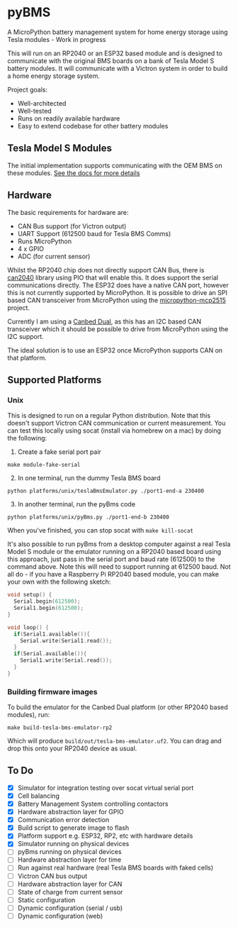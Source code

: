 # pyBMS

A MicroPython battery management system for home energy storage using Tesla modules - Work in progress

This will run on an RP2040 or an ESP32 based module and is designed to communicate with the original BMS boards on a bank of Tesla Model S battery modules. It will communicate with a Victron system in order to build a home energy storage system.

Project goals:

- Well-architected
- Well-tested
- Runs on readily available hardware
- Easy to extend codebase for other battery modules

## Tesla Model S Modules

The initial implementation supports communicating with the OEM BMS on these modules. [See the docs for more details](./battery/tesla_model_s/README.md)

## Hardware

The basic requirements for hardware are:

- CAN Bus support (for Victron output)
- UART Support (612500 baud for Tesla BMS Comms)
- Runs MicroPython
- 4 x GPIO
- ADC (for current sensor)

Whilst the RP2040 chip does not directly support CAN Bus, there is [can2040](https://github.com/KevinOConnor/can2040) library using PIO that will enable this. It does support the serial communications directly. The ESP32 does have a native CAN port, however this is not currently supported by MicroPython. It is possible to drive an SPI based CAN transceiver from MicroPython using the [micropython-mcp2515](https://github.com/jxltom/micropython-mcp2515) project.

Currently I am using a [Canbed Dual](https://www.seeedstudio.com/CANBed-DUAL-RP2040-based-Arduino-CAN-Bus-dev-board-2-independent-CAN2-0-CAN-FD-p-5377.html), as this has an I2C based CAN transceiver which it should be possible to drive from MicroPython using the I2C support.

The ideal solution is to use an ESP32 once MicroPython supports CAN on that platform.

## Supported Platforms

### Unix

This is designed to run on a regular Python distribution. Note that this doesn't support Victron CAN communication or current measurement. You can test this locally using socat (install via homebrew on a mac) by doing the following:

1. Create a fake serial port pair

```
make module-fake-serial
```

2. In one terminal, run the dummy Tesla BMS board

```
python platforms/unix/teslaBmsEmulator.py ./port1-end-a 230400
```

3. In another terminal, run the pyBms code

```
python platforms/unix/pyBms.py ./port1-end-b 230400
```

When you've finished, you can stop socat with `make kill-socat`

It's also possible to run pyBms from a desktop computer against a real Tesla Model S module or the emulator running on a RP2040 based board using this approach, just pass in the serial port and baud rate (612500) to the command above. Note this will need to support running at 612500 baud. Not all do - if you have a Raspberry Pi RP2040 based module, you can make your own with the following sketch:

```C
void setup() {
  Serial.begin(612500);
  Serial1.begin(612500);
}

void loop() {
  if(Serial1.available()){
    Serial.write(Serial1.read());
  }
  if(Serial.available()){
    Serial1.write(Serial.read());
  }
}
```

### Building firmware images

To build the emulator for the Canbed Dual platform (or other RP2040 based modules), run:

```
make build-tesla-bms-emulator-rp2
```

Which will produce `build/out/tesla-bms-emulator.uf2`. You can drag and drop this onto your RP2040 device as usual.

## To Do

- [x] Simulator for integration testing over socat virtual serial port
- [x] Cell balancing
- [x] Battery Management System controlling contactors
- [x] Hardware abstraction layer for GPIO
- [x] Communication error detection
- [x] Build script to generate image to flash
- [x] Platform support e.g. ESP32, RP2, etc with hardware details
- [x] Simulator running on physical devices
- [ ] pyBms running on physical devices
- [ ] Hardware abstraction layer for time
- [ ] Run against real hardware (real Tesla BMS boards with faked cells)
- [ ] Victron CAN bus output
- [ ] Hardware abstraction layer for CAN
- [ ] State of charge from current sensor
- [ ] Static configuration
- [ ] Dynamic configuration (serial / usb)
- [ ] Dynamic configuration (web)
